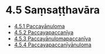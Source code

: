 # 4.5 Saṃsaṭṭhavāra

* [4.5.1 Paccayānuloma](4.5/4.5.1.md)
* [4.5.2 Paccayapaccanīya](4.5/4.5.2.md)
* [4.5.3 Paccayānulomapaccanīya](4.5/4.5.3.md)
* [4.5.4 Paccayapaccanīyānuloma](4.5/4.5.4.md)
